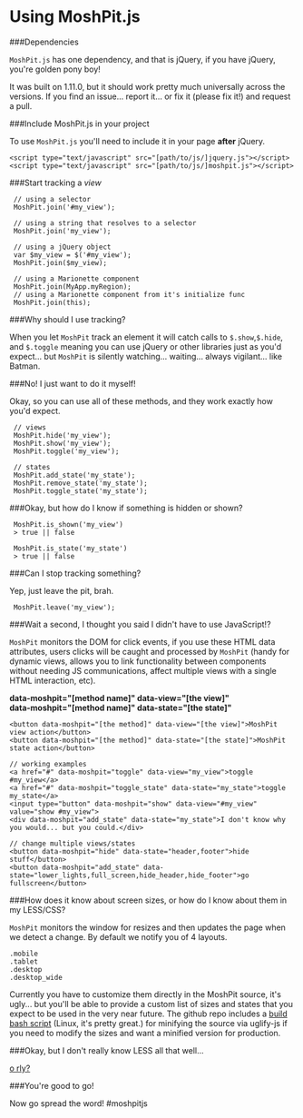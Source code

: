 Using MoshPit.js
=============================

###Dependencies

`MoshPit.js` has one dependency, and that is jQuery, if you have jQuery, you're golden pony boy!

It was built on 1.11.0, but it should work pretty much universally across the versions.  If you 
find an issue... report it... or fix it (please fix it!) and request a pull.

###Include MoshPit.js in your project

To use `MoshPit.js` you'll need to include it in your page **after** jQuery.

    <script type="text/javascript" src="[path/to/js/]jquery.js"></script>
    <script type="text/javascript" src="[path/to/js/]moshpit.js"></script>


###Start tracking a *view*

     // using a selector
     MoshPit.join('#my_view');

     // using a string that resolves to a selector
     MoshPit.join('my_view');

     // using a jQuery object
     var $my_view = $('#my_view');
     MoshPit.join($my_view);

     // using a Marionette component
     MoshPit.join(MyApp.myRegion);
     // using a Marionette component from it's initialize func
     MoshPit.join(this);

###Why should I use tracking?

When you let `MoshPit` track an element it will catch calls to `$.show`,`$.hide`, and `$.toggle` meaning you can use jQuery or other libraries just as you'd expect... but `MoshPit` is silently watching... waiting... always vigilant... like Batman.

###No! I just want to do it myself!

Okay, so you can use all of these methods, and they work exactly how you'd expect.

     // views
     MoshPit.hide('my_view');
     MoshPit.show('my_view');
     MoshPit.toggle('my_view');

     // states
     MoshPit.add_state('my_state');
     MoshPit.remove_state('my_state');
     MoshPit.toggle_state('my_state');

###Okay, but how do I know if something is hidden or shown?

     MoshPit.is_shown('my_view') 
     > true || false

     MoshPit.is_state('my_state')
     > true || false

###Can I stop tracking something?

Yep, just leave the pit, brah.

     MoshPit.leave('my_view');

###Wait a second, I thought you said I didn't have to use JavaScript!?

`MoshPit` monitors the DOM for click events, if you use these HTML data attributes, users clicks will be caught and processed 
by `MoshPit` (handy for dynamic views, allows you to link functionality between components without needing JS communications, affect multiple views with a single HTML interaction, etc).

**data-moshpit="[method name]" data-view="[the view]"**  
**data-moshpit="[method name]" data-state="[the state]"**  

    <button data-moshpit="[the method]" data-view="[the view]">MoshPit view action</button>
    <button data-moshpit="[the method]" data-state="[the state]">MoshPit state action</button>

    // working examples
    <a href="#" data-moshpit="toggle" data-view="my_view">toggle #my_view</a>
    <a href="#" data-moshpit="toggle_state" data-state="my_state">toggle my_state</a>
    <input type="button" data-moshpit="show" data-view="#my_view" value="show #my_view">
    <div data-moshpit="add_state" data-state="my_state">I don't know why you would... but you could.</div>
    
    // change multiple views/states
    <button data-moshpit="hide" data-state="header,footer">hide stuff</button>
    <button data-moshpit="add_state" data-state="lower_lights,full_screen,hide_header,hide_footer">go fullscreen</button>

###How does it know about screen sizes, or how do I know about them in my LESS/CSS?

`MoshPit` monitors the window for resizes and then updates the page when we detect a change.
By default we notify you of 4 layouts.

    .mobile
    .tablet
    .desktop
    .desktop_wide

Currently you have to customize them directly in the MoshPit source, it's ugly... but you'll be able to provide a custom list of sizes and states that you expect to be used in the very near future.  The github repo includes a [build bash script](https://github.com/chadillac/MoshPit.js/tree/master/build) (Linux, it's pretty great.) for minifying the source via uglify-js if you need to modify the sizes and want a minified version for production.

###Okay, but I don't really know LESS all that well...

[o rly?](http://lesscss.org/)

###You're good to go!

Now go spread the word! #moshpitjs

